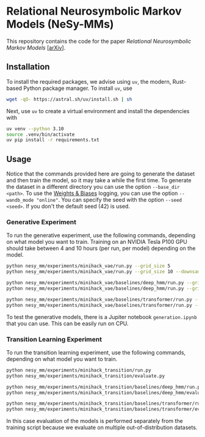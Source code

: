 # Relational Neurosymbolic Markov Models (NeSy-MMs)

This repository contains the code for the paper _Relational Neurosymbolic Markov Models_ [[arXiv](https://arxiv.org/abs/2412.13023)].

## Installation

To install the required packages, we advise using `uv`, the modern, Rust-based Python package manager.
To install `uv`, use

```bash
wget -qO- https://astral.sh/uv/install.sh | sh
```

Next, use `uv` to create a virtual environment and install the dependencies with

```bash
uv venv --python 3.10
source .venv/bin/activate
uv pip install -r requirements.txt
```

## Usage

Notice that the commands provided here are going to generate the dataset and then train the model, so it may take a while the first time.
To generate the dataset in a different directory you can use the option `--base_dir <path>`.
To use the [Weights & Biases](http://wandb.ai/) logging, you can use the option `--wandb_mode "online"`.
You can specify the seed with the option `--seed <seed>`. If you don't the default seed (42) is used.

### Generative Experiment

To run the generative experiment, use the following commands, depending on what model you want to train.
Training on an NVIDIA Tesla P100 GPU should take between 4 and 10 hours (per run, per model) depending on the model.

```bash
python nesy_mm/experiments/minihack_vae/run.py --grid_size 5
python nesy_mm/experiments/minihack_vae/run.py --grid_size 10 --downsample 2 --n_samples 20 --batch_size 5 --beta 50 --n_epochs 15

python nesy_mm/experiments/minihack_vae/baselines/deep_hmm/run.py --grid_size 5
python nesy_mm/experiments/minihack_vae/baselines/deep_hmm/run.py --grid_size 10 --downsample 2 --n_samples 20 --batch_size 5 --n_epochs 15

python nesy_mm/experiments/minihack_vae/baselines/transformer/run.py --grid_size 5
python nesy_mm/experiments/minihack_vae/baselines/transformer/run.py --grid_size 10 --downsample 2
```

To test the generative models, there is a Jupiter notebook `generation.ipynb` that you can use. This can be easily run on CPU.

### Transition Learning Experiment

To run the transition learning experiment, use the following commands, depending on what model you want to train.

```bash
python nesy_mm/experiments/minihack_transition/run.py
python nesy_mm/experiments/minihack_transition/evaluate.py

python nesy_mm/experiments/minihack_transition/baselines/deep_hmm/run.py
python nesy_mm/experiments/minihack_transition/baselines/deep_hmm/evaluate.py

python nesy_mm/experiments/minihack_transition/baselines/transformer/run.py
python nesy_mm/experiments/minihack_transition/baselines/transformer/evaluate.py
```

In this case evaluation of the models is performed separately from the training script because we evaluate on multiple
out-of-distribution datasets.
